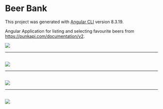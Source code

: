 # Beer Bank

This project was generated with [Angular CLI](https://github.com/angular/angular-cli) version 8.3.19.

Angular Application for listing and selecting favourite beers from https://punkapi.com/documentation/v2.

<img src="https://i.imgur.com/4NztRmC.png">
<br>
<hr>
<br>
<img src="https://i.imgur.com/ruXRY5S.png">
<br>
<hr>
<br>
<img src="https://i.imgur.com/ROqqcGs.png">
<br>
<hr>
<br>
<img src="https://i.imgur.com/E5FzhVy.png">
